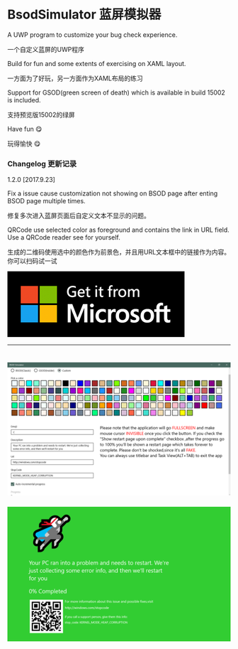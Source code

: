 # BsodSimulator 蓝屏模拟器
A UWP program to customize your bug check experience.

一个自定义蓝屏的UWP程序

Build for fun and some extents of exercising on XAML layout.

一方面为了好玩，另一方面作为XAML布局的练习

Support for GSOD(green screen of death) which is available in build 15002 is included.

支持预览版15002的绿屏

Have fun 😋

玩得愉快 😋

### Changelog 更新记录

 1.2.0 [2017.9.23]

Fix a issue cause customization not showing on BSOD page after enting BSOD page multiple times.

修复多次进入蓝屏页面后自定义文本不显示的问题。

QRCode use selected color as foreground and  contains the link in URL field. Use a QRCode reader see for yourself.

生成的二维码使用选中的颜色作为前景色，并且用URL文本框中的链接作为内容。你可以扫码试一试


[![StoreLink](BsodSimulator/Assets/Store.png)](https://www.microsoft.com/store/apps/9nm26dl0v2b6)

---

![Custom](BsodSimulator/Assets/Custom.PNG)
===
![GSOD](BsodSimulator/Assets/GSOD.PNG)

